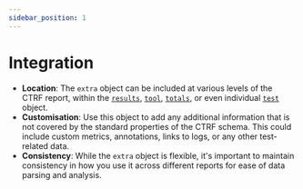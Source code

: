```yaml
---
sidebar_position: 1
---
```


# Integration

- **Location**: The `extra` object can be included at various levels of the CTRF report, within the [`results`](/docs/schema/results), [`tool`](/docs/schema/tool), [`totals`](/docs/schema/total), or even individual [`test`](/docs/schema/test) object.
- **Customisation**: Use this object to add any additional information that is not covered by the standard properties of the CTRF schema. This could include custom metrics, annotations, links to logs, or any other test-related data.
- **Consistency**: While the `extra` object is flexible, it's important to maintain consistency in how you use it across different reports for ease of data parsing and analysis.